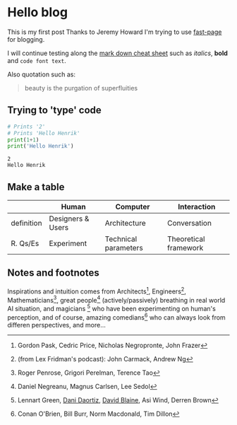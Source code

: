 # Hello blog

This is my first post
Thanks to Jeremy Howard I'm trying to use [fast-page](https://www.fast.ai/posts/2019-05-13-blogging-advice.html) for blogging.

I will continue testing along the [mark down cheat sheet](https://www.markdownguide.org/cheat-sheet/) such as *italics*, **bold** and `code font text`.

Also quotation such as:
> beauty is the purgation of superfluities


## Trying to 'type' code

```python
# Prints '2'
# Prints 'Hello Henrik'
print(1+1)
print('Hello Henrik')
```

    2
    Hello Henrik

## Make a table

| | Human | Computer | Interaction |
|-|-|-|-|
|definition| Designers & Users | Architecture | Conversation |
|R. Qs/Es| Experiment | Technical parameters | Theoretical framework |

## Notes and footnotes
Inspirations and intuition comes from Architects[^1], Engineers[^2], Mathematicians[^3], great people[^4] (actively/passively) breathing in real world AI situation, and magicians [^5] who have been experimenting on human's perception, and of course, amazing comedians[^6] who can always look from differen perspectives, and more...
[^1]: Gordon Pask, Cedric Price, Nicholas Negropronte, John Frazer
[^2]: (from Lex Fridman's podcast): John Carmack, Andrew Ng 
[^3]: Roger Penrose, Grigori Perelman, Terence Tao
[^4]: Daniel Negreanu, Magnus Carlsen, Lee Sedol
[^5]: Lennart Green, [Dani Daortiz](https://www.youtube.com/watch?v=M9DbfYA2K0I), [David Blaine](https://www.youtube.com/watch?v=ifx9yA3Y9KA), Asi Wind, Derren Brown
[^6]: Conan O'Brien, Bill Burr, Norm Macdonald, Tim Dillon
